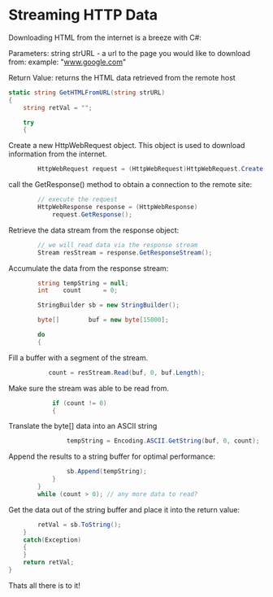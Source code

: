# Streaming HTTP Data


Downloading HTML from the internet is a breeze with C#: 

Parameters: string strURL - a url to the page you would like to download from: example: "www.google.com" 

Return Value: returns the HTML data retrieved from the remote host 

```csharp
static string GetHTMLFromURL(string strURL)
{
    string retVal = "";

    try
    {
```


Create a new HttpWebRequest object. This object is used to download information from the internet. 

```csharp
        HttpWebRequest request = (HttpWebRequest)HttpWebRequest.Create(strURL);
```


call the GetResponse() method to obtain a connection to the remote site: 

```csharp
        // execute the request
        HttpWebResponse response = (HttpWebResponse)
            request.GetResponse();
```


Retrieve the data stream from the response object: 

```csharp
        // we will read data via the response stream
        Stream resStream = response.GetResponseStream();
```


Accumulate the data from the response stream: 

```csharp
        string tempString = null;
        int    count      = 0;

        StringBuilder sb = new StringBuilder();

        byte[]        buf = new byte[15000];

        do
        {
```

Fill a buffer with a segment of the stream. 

 ```csharp
            count = resStream.Read(buf, 0, buf.Length);
```


Make sure the stream was able to be read from. 

```csharp
            if (count != 0)
            {
```

Translate the byte[] data into an ASCII string 

```csharp
                tempString = Encoding.ASCII.GetString(buf, 0, count);
```


Append the results to a string buffer for optimal performance: 

```csharp
                sb.Append(tempString);
            }
        }
        while (count > 0); // any more data to read?
```


Get the data out of the string buffer and place it into the return value: 

```csharp
        retVal = sb.ToString();
    }
    catch(Exception)
    {
    }
    return retVal;
}
```

Thats all there is to it!